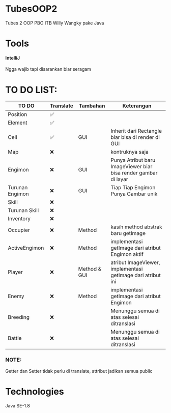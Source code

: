 # TubesOOP2
Tubes 2 OOP PBO ITB Willy Wangky pake Java

# Tools
#### IntelliJ 
Ngga wajib tapi disarankan biar seragam

# TO DO LIST:

|   TO DO            | Translate   |   Tambahan         |   Keterangan                                      |
|---                 |---          |---                 |---                                                |
|   Position         | ✅         |                    |                                                   |
|   Element          | ✅         |                    |                                                   |
|   Cell             | ✅         |   GUI              |   Inherit dari Rectangle biar bisa di render di GUI  |
|   Map              | ❌         |                    |   kontruknya saja                                  |
|   Engimon          | ❌         |   GUI              |   Punya Atribut baru ImageViewer biar bisa render gambar di layar  |
|   Turunan Engimon  | ❌         |   GUI              |   Tiap Tiap Engimon Punya Gambar unik             |
|   Skill            | ❌         |                    |                                                   |
|   Turunan Skill    | ❌         |                    |                                                   |
|   Inventory        | ❌         |                    |                                                   |
|   Occupier         | ❌         |   Method           |   kasih method abstrak baru getImage              |
|   ActiveEngimon    | ❌         |   Method           |   implementasi getImage dari atribut Engimon aktif   |
|   Player           | ❌         |   Method & GUI     |   atribut ImageViewer, implementasi getImage dari atribut ini   |
|   Enemy            | ❌         |   Method           |   implementasi getImage dari atribut Engimon      |
|   Breeding         | ❌         |                    |   Menunggu semua di atas selesai ditranslasi      |
|   Battle           | ❌         |                    |   Menunggu semua di atas selesai ditranslasi      |

### NOTE: 

Getter dan Setter tidak perlu di translate, attribut jadikan semua public

# Technologies
Java SE-1.8
